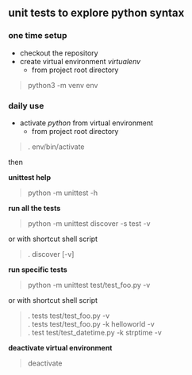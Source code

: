 ## unit tests to explore python syntax

### one time setup

- checkout the repository
- create virtual environment  *virtualenv*
    - from project root directory  
> python3 -m venv env

### daily use



- activate *python* from virtual environment
    - from project root directory
> . env/bin/activate

then

**unittest help**

> python -m unittest -h

**run all the tests**

> python -m unittest discover -s test -v  

or with shortcut shell script  

> . discover [-v]

**run specific tests**

> python -m unittest test/test\_foo.py -v

or with shortcut shell script

> . tests test/test\_foo.py -v  
> . tests test/test\_foo.py -k helloworld -v  
> . test test/test\_datetime.py -k strptime -v

**deactivate virtual environment**

> deactivate
